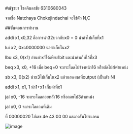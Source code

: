 #ณัฐชยา โชคจินดาชัย 6310680043

จากชื่อ Natchaya Chokejindachai จะใช้ตัว N,C

##ขั้นตอนการทำงาน

addi x1,x0,32 คือการนำ32บวกกับx0 = 0 นำค่าไปเก็บที่x1

lui x2, 0xc0000000 นำค่าเก็บในx2

lbu x3, 0(x1) อ่านค่าx1ได้เพียง1bit และนำค่าเก็บไว้ที่x3

beq x3, x0, +16 เมื่อ beq=0 จะกระโดดไปข้างหน้า16 หรือถัดไป4ตำแหน่ง

sb x3, 0(x2) นำx3ไปเก็บในx2 แล้วแสดงผลที่output (เป็นตัว N)

addi x1, x1, 1 นำ1+x1 เก็บค่าที่x1

jal x0, -16 จะกระโดดถอยหลัง16 หรือถอยไป3ตำแหน่ง

jal x0, 0 จะกระโดดวนที่เดิม

ที่ 00000020 ใส่เลข 4e 43 00 00 และกดรันโปรแกรม

![image](https://user-images.githubusercontent.com/98943695/160886233-427372a9-9d43-4202-b139-dcf4e63b2007.png)
